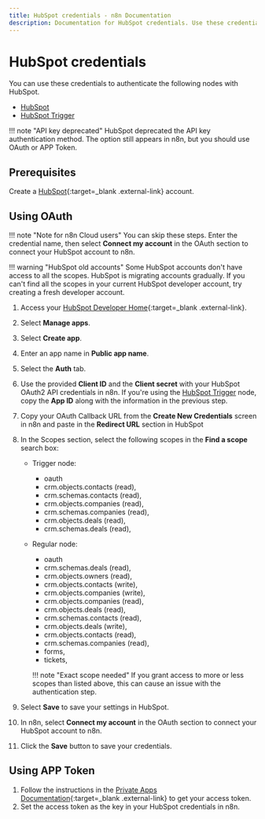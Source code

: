 ```yaml
---
title: HubSpot credentials - n8n Documentation
description: Documentation for HubSpot credentials. Use these credentials to authenticate HubSpot in n8n, a workflow automation platform.
---
```


# HubSpot credentials

You can use these credentials to authenticate the following nodes with HubSpot.

- [HubSpot](/integrations/builtin/app-nodes/n8n-nodes-base.hubspot/)
- [HubSpot Trigger](/integrations/builtin/trigger-nodes/n8n-nodes-base.hubspottrigger/)

!!! note "API key deprecated"
	HubSpot deprecated the API key authentication method. The option still appears in n8n, but you should use OAuth or APP Token.

## Prerequisites

Create a [HubSpot](https://www.hubspot.com/){:target=_blank .external-link} account.

## Using OAuth

!!! note "Note for n8n Cloud users"
    You can skip these steps. Enter the credential name, then select **Connect my account** in the OAuth section to connect your HubSpot account to n8n.


!!! warning "HubSpot old accounts"
    Some HubSpot accounts don't have access to all the scopes. HubSpot is migrating accounts gradually. If you can't find all the scopes in your current HubSpot developer account, try creating a fresh developer account.


1. Access your [HubSpot Developer Home](https://developers.hubspot.com/){:target=_blank .external-link}.
2. Select **Manage apps**.
3. Select **Create app**.
4. Enter an app name in **Public app name**.
5. Select the **Auth** tab.
6. Use the provided **Client ID** and the **Client secret** with your HubSpot OAuth2 API credentials in n8n. If you're using the [HubSpot Trigger](/integrations/builtin/trigger-nodes/n8n-nodes-base.hubspottrigger/) node, copy the **App ID** along with the information in the previous step.
8. Copy your OAuth Callback URL from the **Create New Credentials** screen in n8n and paste in the **Redirect URL** section in HubSpot	
9. In the Scopes section, select the following scopes in the **Find a scope** search box:
    * Trigger node:
        * oauth
        * crm.objects.contacts (read),
        * crm.schemas.contacts (read),
        * crm.objects.companies (read),
        * crm.schemas.companies (read),
        * crm.objects.deals (read),
        * crm.schemas.deals (read),
    * Regular node:
        * oauth
        * crm.schemas.deals (read),
        * crm.objects.owners (read),
        * crm.objects.contacts (write),
        * crm.objects.companies (write),
        * crm.objects.companies (read),
        * crm.objects.deals (read),
        * crm.schemas.contacts (read),
        * crm.objects.deals (write),
        * crm.objects.contacts (read),
        * crm.schemas.companies (read),
        * forms,
        * tickets,

		!!! note "Exact scope needed"
	    	If you grant access to more or less scopes than listed above, this can cause an issue with the authentication step.

10. Select **Save** to save your settings in HubSpot.
11. In n8n, select **Connect my account** in the OAuth section to connect your HubSpot account to n8n.
12. Click the **Save** button to save your credentials.


## Using APP Token

1. Follow the instructions in the [Private Apps Documentation](https://developers.hubspot.com/docs/api/private-apps){:target=_blank .external-link} to get your access token.
2. Set the access token as the key in your HubSpot credentials in n8n.

